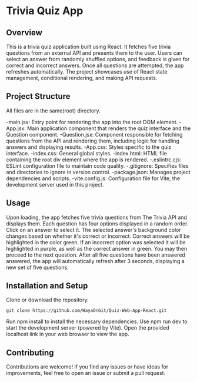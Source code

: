 # Trivia Quiz App
## Overview

This is a trivia quiz application built using React. It fetches five trivia questions from an external API and presents them to the user. Users can select an answer from randomly shuffled options, and feedback is given for correct and incorrect answers. Once all questions are attempted, the app refreshes automatically. The project showcases use of React state management, conditional rendering, and making API requests.

## Project Structure
All files are in the same(root) directory.

-main.jsx: Entry point for rendering the app into the root DOM element.
-App.jsx: Main application component that renders the quiz interface and the Question component.
-Question.jsx: Component responsible for fetching questions from the API and rendering them, including logic for handling answers and displaying results.
-App.css: Styles specific to the quiz interface.
-index.css: General global styles.
-index.html: HTML file containing the root div element where the app is rendered.
-.eslintrc.cjs: ESLint configuration file to maintain code quality.
-.gitignore: Specifies files and directories to ignore in version control.
-package.json: Manages project dependencies and scripts.
-vite.config.js: Configuration file for Vite, the development server used in this project.

## Usage

Upon loading, the app fetches five trivia questions from The Trivia API and displays them. Each question has four options displayed in a random order. Click on an answer to select it. The selected answer's background color changes based on whether it's correct or incorrect. Correct answers will be highlighted in the color green. If an incorrect option was selected it will be highlighted in purple, as well as the correct answer in green. You may then proceed to the next question. After all five questions have been answered answered, the app will automatically refresh after 3 seconds, displaying a new set of five questions.

## Installation and Setup

Clone or download the repository.
```
git clone https://github.com/HayaOnGit/Quiz-Web-App-React.git
```
Run npm install to install the necessary dependencies.
Use npm run dev to start the development server (powered by Vite).
Open the provided localhost link in your web browser to view the app.

## Contributing

Contributions are welcome! If you find any issues or have ideas for improvements, feel free to open an issue or submit a pull request.

